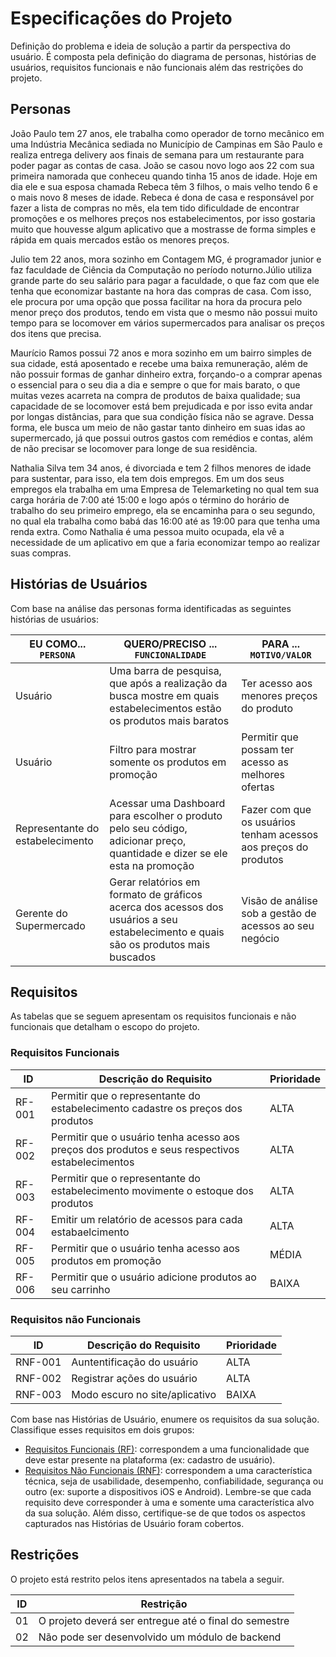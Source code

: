 # Especificações do Projeto


Definição do problema e ideia de solução a partir da perspectiva do usuário. É composta pela definição do  diagrama de personas, histórias de usuários, requisitos funcionais e não funcionais além das restrições do projeto.


## Personas

João Paulo tem 27 anos, ele trabalha como operador de torno mecânico em uma Indústria  Mecânica sediada no Município de Campinas em São Paulo e realiza entrega delivery aos finais de semana para um restaurante para poder pagar as contas de casa. João se casou novo logo aos 22  com sua primeira namorada que conheceu quando tinha 15 anos de idade. Hoje em dia ele e sua esposa chamada Rebeca têm 3 filhos, o mais velho tendo 6 e o mais novo 8 meses de idade. Rebeca é dona de casa e responsável por fazer a lista de compras no mês, ela tem tido dificuldade de encontrar promoções e os melhores preços nos estabelecimentos, por isso gostaria muito que houvesse algum aplicativo que a mostrasse de forma simples e rápida em quais mercados estão os menores preços.

Julio tem 22 anos, mora sozinho em Contagem MG, é programador junior e faz faculdade de Ciência da Computação no período noturno.Júlio utiliza grande parte do seu salário para pagar a faculdade, o que faz com que ele tenha que economizar bastante na hora das compras de casa. Com isso, ele procura por uma opção que possa facilitar na hora da procura pelo menor preço dos produtos, tendo em vista que o mesmo não possui muito tempo para se locomover em vários supermercados para analisar os preços dos itens que precisa. 

Maurício Ramos possui 72 anos e mora sozinho em um bairro simples de sua cidade, está aposentado e recebe uma baixa
remuneração, além de não possuir formas de ganhar dinheiro extra, forçando-o a comprar apenas o essencial para o seu dia a dia e sempre o que for mais barato,
o que muitas vezes acarreta na compra de produtos de baixa qualidade; sua capacidade de se locomover está bem prejudicada e por isso evita andar por longas distâncias,
para que sua condição física não se agrave. Dessa forma, ele busca um meio de não gastar tanto dinheiro em suas idas ao supermercado, já que possui outros gastos com remédios e contas, além de não precisar se locomover para longe de sua residência.

Nathalia Silva tem 34 anos, é divorciada e tem 2 filhos menores de idade para sustentar, para isso, ela tem dois empregos. Em um dos seus empregos ela trabalha em uma Empresa de Telemarketing no qual tem sua carga horária de 7:00 até 15:00 e logo após o término do horário de trabalho do seu primeiro emprego, ela se encaminha para o seu segundo, no qual ela trabalha como babá das 16:00 até as 19:00 para que tenha uma renda extra. Como Nathalia é uma pessoa muito ocupada, ela vê a necessidade de um aplicativo em que a faria economizar tempo ao realizar suas compras.



## Histórias de Usuários

Com base na análise das personas forma identificadas as seguintes histórias de usuários:

|EU COMO... `PERSONA`| QUERO/PRECISO ... `FUNCIONALIDADE` |PARA ... `MOTIVO/VALOR`                 |
|--------------------|------------------------------------|----------------------------------------|
|Usuário  | Uma barra de pesquisa, que após a realização da busca mostre em quais estabelecimentos estão os produtos mais baratos          | Ter acesso aos menores preços do produto               |
|Usuário      | Filtro para mostrar  somente os produtos em promoção     | Permitir que possam ter acesso as melhores ofertas |
|Representante do estabelecimento|Acessar uma Dashboard para escolher o produto pelo seu código, adicionar preço, quantidade e dizer se ele esta na promoção  | Fazer com que os usuários tenham acessos aos preços do produtos |
|Gerente do Supermercado | Gerar relatórios em formato de gráficos acerca dos acessos dos usuários a seu estabelecimento e quais são os produtos mais buscados | Visão de análise sob a gestão de acessos ao seu negócio |


## Requisitos

As tabelas que se seguem apresentam os requisitos funcionais e não funcionais que detalham o escopo do projeto.

### Requisitos Funcionais

|ID    | Descrição do Requisito  | Prioridade |
|------|-----------------------------------------|----|
|RF-001| Permitir que o representante do estabelecimento cadastre os preços dos produtos | ALTA | 
|RF-002| Permitir que o usuário tenha acesso aos preços dos produtos e seus respectivos estabelecimentos  | ALTA |
|RF-003| Permitir que o representante do estabelecimento movimente o estoque dos produtos  | ALTA |
|RF-004| Emitir um relatório de acessos para cada estabaelcimento | ALTA |
|RF-005| Permitir que o usuário tenha acesso aos produtos em promoção | MÉDIA |
|RF-006| Permitir que o usuário adicione produtos ao seu carrinho | BAIXA |


### Requisitos não Funcionais

|ID     | Descrição do Requisito  |Prioridade |
|-------|-------------------------|----|
|RNF-001| Auntentificação do usuário | ALTA | 
|RNF-002| Registrar ações do usuário |  ALTA |
|RNF-003| Modo escuro no site/aplicativo | BAIXA

Com base nas Histórias de Usuário, enumere os requisitos da sua solução. Classifique esses requisitos em dois grupos:

- [Requisitos Funcionais
 (RF)](https://pt.wikipedia.org/wiki/Requisito_funcional):
 correspondem a uma funcionalidade que deve estar presente na
  plataforma (ex: cadastro de usuário).
- [Requisitos Não Funcionais
  (RNF)](https://pt.wikipedia.org/wiki/Requisito_n%C3%A3o_funcional):
  correspondem a uma característica técnica, seja de usabilidade,
  desempenho, confiabilidade, segurança ou outro (ex: suporte a
  dispositivos iOS e Android).
Lembre-se que cada requisito deve corresponder à uma e somente uma
característica alvo da sua solução. Além disso, certifique-se de que
todos os aspectos capturados nas Histórias de Usuário foram cobertos.

## Restrições

O projeto está restrito pelos itens apresentados na tabela a seguir.

|ID| Restrição                                             |
|--|-------------------------------------------------------|
|01| O projeto deverá ser entregue até o final do semestre |
|02| Não pode ser desenvolvido um módulo de backend        |



